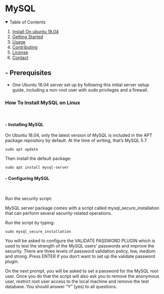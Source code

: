 # MySQL

<details open="open">
  <summary>Table of Contents</summary>
  <ol>
    <li>
      <a href="#how-to-install-mysql-on-ubuntu-1804">Install On ubuntu 18.04</a>
    </li>
    <li>
      <a href="#getting-started">Getting Started</a>
    </li>
    <li><a href="#usage">Usage</a></li>
    <li><a href="#contributing">Contributing</a></li>
    <li><a href="#license">License</a></li>
    <li><a href="#contact">Contact</a></li>
  </ol>
</details>


## - Prerequisites
  - One Ubuntu 18.04 server set up by following this initial server setup guide, including a non-root user with sudo privileges and a firewall.
  

### How To Install MySQL on Linux
<br />

#### - Installing MySQL
On Ubuntu 18.04, only the latest version of MySQL is included in the APT package repository by default. At the time of writing, that’s MySQL 5.7

    sudo apt update

Then install the default package:

    sudo apt install mysql-server

#### - Configuring MySQL
<br />

Run the security script:

MySQL server package comes with a script called mysql_secure_installation that can perform several security-related operations.

Run the script by typing:

    sudo mysql_secure_installation

You will be asked to configure the VALIDATE PASSWORD PLUGIN which is used to test the strength of the MySQL users' passwords and improve the security. There are three levels of password validation policy, low, medium and strong. Press ENTER if you don’t want to set up the validate password plugin.

On the next prompt, you will be asked to set a password for the MySQL root user. Once you do that the script will also ask you to remove the anonymous user, restrict root user access to the local machine and remove the test database. You should answer “Y” (yes) to all questions.


